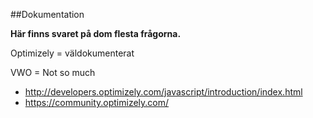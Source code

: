 ##Dokumentation

<b>Här finns svaret på dom flesta frågorna.</b>

Optimizely = väldokumenterat

VWO = Not so much

- http://developers.optimizely.com/javascript/introduction/index.html
- https://community.optimizely.com/

